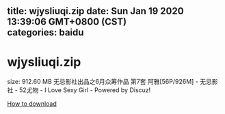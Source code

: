 
title: wjysliuqi.zip
date: Sun Jan 19 2020 13:39:06 GMT+0800 (CST)    
categories: baidu
---

# wjysliuqi.zip
size: 912.60 MB
 无忌影社出品之6月众筹作品 第7套 阿雅[56P/926M] - 无忌影社 - 52尤物 - I Love Sexy Girl - Powered by Discuz!
 

[How to download](https://bpcam.bemobtrk.com/go/2ceec3aa-1ca2-46d6-b9ff-aaa5c184517c?jno=65)